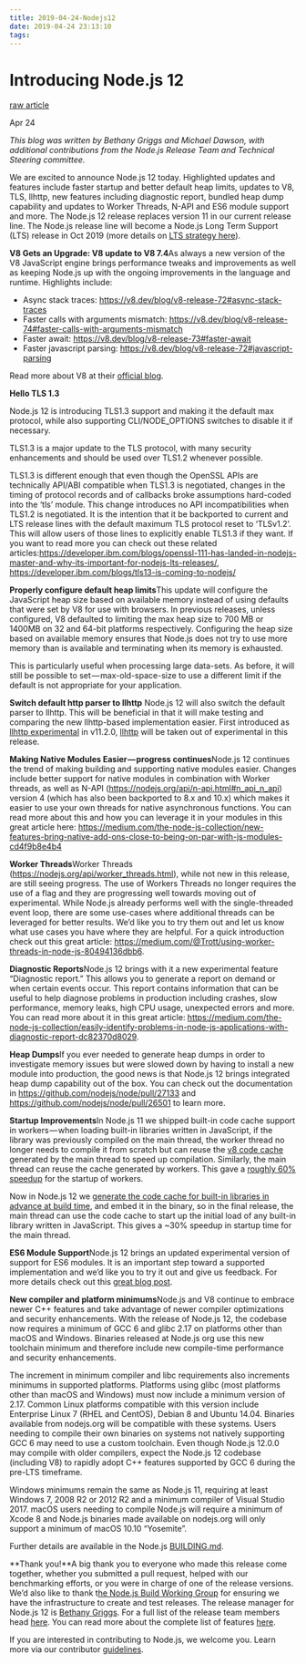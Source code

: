 ```yaml
---
title: 2019-04-24-Nodejs12
date: 2019-04-24 23:13:10
tags:
---
```


# **Introducing Node.js 12**

[raw article](https://medium.com/@nodejs/introducing-node-js-12-76c41a1b3f3f)

Apr 24

*This blog was written by Bethany Griggs and Michael Dawson, with additional contributions from the Node.js Release Team and Technical Steering committee.*

We are excited to announce Node.js 12 today. Highlighted updates and features include faster startup and better default heap limits, updates to V8, TLS, llhttp, new features including diagnostic report, bundled heap dump capability and updates to Worker Threads, N-API and ES6 module support and more. The Node.js 12 release replaces version 11 in our current release line. The Node.js release line will become a Node.js Long Term Support (LTS) release in Oct 2019 (more details on [LTS strategy here](https://github.com/nodejs/release)).

**V8 Gets an Upgrade: V8 update to V8 7.4**As always a new version of the V8 JavaScript engine brings performance tweaks and improvements as well as keeping Node.js up with the ongoing improvements in the language and runtime. Highlights include:

- Async stack traces: <https://v8.dev/blog/v8-release-72#async-stack-traces>
- Faster calls with arguments mismatch: <https://v8.dev/blog/v8-release-74#faster-calls-with-arguments-mismatch>
- Faster await: <https://v8.dev/blog/v8-release-73#faster-await>
- Faster javascript parsing: <https://v8.dev/blog/v8-release-72#javascript-parsing>

Read more about V8 at their [official blog](https://v8.dev/blog).

**Hello TLS 1.3**

Node.js 12 is introducing TLS1.3 support and making it the default max protocol, while also supporting CLI/NODE_OPTIONS switches to disable it if necessary.

TLS1.3 is a major update to the TLS protocol, with many security enhancements and should be used over TLS1.2 whenever possible.

TLS1.3 is different enough that even though the OpenSSL APIs are technically API/ABI compatible when TLS1.3 is negotiated, changes in the timing of protocol records and of callbacks broke assumptions hard-coded into the ‘tls’ module. This change introduces no API incompatibilities when TLS1.2 is negotiated. It is the intention that it be backported to current and LTS release lines with the default maximum TLS protocol reset to ‘TLSv1.2’. This will allow users of those lines to explicitly enable TLS1.3 if they want. If you want to read more you can check out these related articles:<https://developer.ibm.com/blogs/openssl-111-has-landed-in-nodejs-master-and-why-its-important-for-nodejs-lts-releases/>, <https://developer.ibm.com/blogs/tls13-is-coming-to-nodejs/>

**Properly configure default heap limits**This update will configure the JavaScript heap size based on available memory instead of using defaults that were set by V8 for use with browsers. In previous releases, unless configured, V8 defaulted to limiting the max heap size to 700 MB or 1400MB on 32 and 64-bit platforms respectively. Configuring the heap size based on available memory ensures that Node.js does not try to use more memory than is available and terminating when its memory is exhausted.

This is particularly useful when processing large data-sets. As before, it will still be possible to set — max-old-space-size to use a different limit if the default is not appropriate for your application.

**Switch default http parser to llhttp**
Node.js 12 will also switch the default parser to llhttp. This will be beneficial in that it will make testing and comparing the new llhttp-based implementation easier. First introduced as[ llhttp experimental](https://github.com/nodejs/node/pull/24059) in v11.2.0, [llhttp](https://github.com/indutny/llhttp) will be taken out of experimental in this release.

**Making Native Modules Easier — progress continues**Node.js 12 continues the trend of making building and supporting native modules easier. Changes include better support for native modules in combination with Worker threads, as well as N-API (https://nodejs.org/api/n-api.html#n_api_n_api) version 4 (which has also been backported to 8.x and 10.x) which makes it easier to use your own threads for native asynchronous functions. You can read more about this and how you can leverage it in your modules in this great article here: <https://medium.com/the-node-js-collection/new-features-bring-native-add-ons-close-to-being-on-par-with-js-modules-cd4f9b8e4b4>

**Worker Threads**Worker Threads (<https://nodejs.org/api/worker_threads.html>), while not new in this release, are still seeing progress. The use of Workers Threads no longer requires the use of a flag and they are progressing well towards moving out of experimental. While Node.js already performs well with the single-threaded event loop, there are some use-cases where additional threads can be leveraged for better results. We’d like you to try them out and let us know what use cases you have where they are helpful. For a quick introduction check out this great article: <https://medium.com/@Trott/using-worker-threads-in-node-js-80494136dbb6>.

**Diagnostic Reports**Node.js 12 brings with it a new experimental feature “Diagnostic report.” This allows you to generate a report on demand or when certain events occur. This report contains information that can be useful to help diagnose problems in production including crashes, slow performance, memory leaks, high CPU usage, unexpected errors and more. You can read more about it in this great article: <https://medium.com/the-node-js-collection/easily-identify-problems-in-node-js-applications-with-diagnostic-report-dc82370d8029>.

**Heap Dumps**If you ever needed to generate heap dumps in order to investigate memory issues but were slowed down by having to install a new module into production, the good news is that Node.js 12 brings integrated heap dump capability out of the box. You can check out the documentation in <https://github.com/nodejs/node/pull/27133> and <https://github.com/nodejs/node/pull/26501> to learn more.

**Startup Improvements**In Node.js 11 we shipped built-in code cache support in workers — when loading built-in libraries written in JavaScript, if the library was previously compiled on the main thread, the worker thread no longer needs to compile it from scratch but can reuse the [v8 code cache](https://v8.dev/blog/code-caching) generated by the main thread to speed up compilation. Similarly, the main thread can reuse the cache generated by workers. This gave a [roughly 60% speedup](https://github.com/nodejs/node/pull/24950) for the startup of workers.

Now in Node.js 12 we [generate the code cache for built-in libraries in advance at build time](https://github.com/nodejs/node/pull/27161), and embed it in the binary, so in the final release, the main thread can use the code cache to start up the initial load of any built-in library written in JavaScript. This gives a ~30% speedup in startup time for the main thread.

**ES6 Module Support**Node.js 12 brings an updated experimental version of support for ES6 modules. It is an important step toward a supported implementation and we’d like you to try it out and give us feedback. For more details check out this [great blog post](https://medium.com/@nodejs/announcing-a-new-experimental-modules-1be8d2d6c2ff).

**New compiler and platform minimums**Node.js and V8 continue to embrace newer C++ features and take advantage of newer compiler optimizations and security enhancements. With the release of Node.js 12, the codebase now requires a minimum of GCC 6 and glibc 2.17 on platforms other than macOS and Windows. Binaries released at Node.js org use this new toolchain minimum and therefore include new compile-time performance and security enhancements.

The increment in minimum compiler and libc requirements also increments minimums in supported platforms. Platforms using glibc (most platforms other than macOS and Windows) must now include a minimum version of 2.17. Common Linux platforms compatible with this version include Enterprise Linux 7 (RHEL and CentOS), Debian 8 and Ubuntu 14.04. Binaries available from nodejs.org will be compatible with these systems. Users needing to compile their own binaries on systems not natively supporting GCC 6 may need to use a custom toolchain. Even though Node.js 12.0.0 may compile with older compilers, expect the Node.js 12 codebase (including V8) to rapidly adopt C++ features supported by GCC 6 during the pre-LTS timeframe.

Windows minimums remain the same as Node.js 11, requiring at least Windows 7, 2008 R2 or 2012 R2 and a minimum compiler of Visual Studio 2017. macOS users needing to compile Node.js will require a minimum of Xcode 8 and Node.js binaries made available on nodejs.org will only support a minimum of macOS 10.10 “Yosemite”.

Further details are available in the Node.js [BUILDING.md](https://github.com/nodejs/node/blob/v12.x/BUILDING.md#platform-list).

**Thank you!**A big thank you to everyone who made this release come together, whether you submitted a pull request, helped with our benchmarking efforts, or you were in charge of one of the release versions. We’d also like to thank t[he Node.js Build Working Group](https://github.com/nodejs/build) for ensuring we have the infrastructure to create and test releases. The release manager for Node.js 12 is [Bethany Griggs](https://github.com/BethGriggs). For a full list of the release team members head [here](https://github.com/nodejs/release#releasers-team). You can read more about the complete list of features [here](https://github.com/nodejs/node/blob/master/doc/changelogs/CHANGELOG_V12.md).

If you are interested in contributing to Node.js, we welcome you. Learn more via our contributor [guidelines](https://github.com/nodejs/node/blob/master/CONTRIBUTING.md).